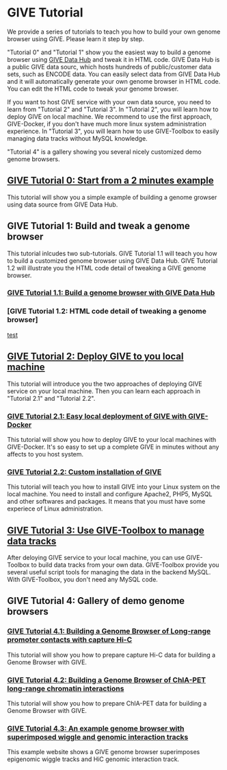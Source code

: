 # GIVE Tutorial
We provide a series of tutorials to teach you how to build your own genome browser using GIVE. Please learn it step by step.

"Tutorial 0" and "Tutorial 1" show you the easiest way to build a genome browser using [GIVE Data Hub](https://www.givengine.org/give-hub.html) and tweak it in HTML code. GIVE Data Hub is a public GIVE data sourc, which hosts hundreds of public/customer data sets, such as ENCODE data. You can easily select data from GIVE Data Hub and it will automatically generate your own genome browser in HTML code. You can edit the HTML code to tweak your genome browser.

If you want to host GIVE service with your own data source, you need to learn from "Tutorial 2" and "Tutorial 3". In "Tutorial 2", you will learn how to deploy GIVE on local machine. We recommend to use the first approach, GIVE-Docker, if you don't have much more linux system administration experience. In "Tutorial 3", you will learn how to use GIVE-Toolbox to easily managing data tracks without MySQL knowledge.

"Tutorial 4" is a gallery showing you several nicely customized demo genome browsers.

## [GIVE Tutorial 0: Start from a 2 minutes example](0-shortexample.md)
This tutorial will show you a simple example of building a genome growser using data source from GIVE Data Hub.

## GIVE Tutorial 1: Build and tweak a genome browser
This tutorial inlcudes two sub-tutorials. GIVE Tutorial 1.1 will teach you how to build a customized genome browser using GIVE Data Hub. GIVE Tutorial 1.2 will illustrate you the HTML code detail of tweaking a GIVE genome browser.

### [GIVE Tutorial 1.1: Build a genome browser with GIVE Data Hub](1.1-GIVE-Hub.md)


### [GIVE Tutorial 1.2: HTML code detail of tweaking a genome browser]

[test](teste.md)
## [GIVE Tutorial 2: Deploy GIVE to you local machine](2-deploy.md)
This tutorial will introduce you the two approaches of deploying GIVE service on your local machine. Then you can learn each approach in "Tutorial 2.1" and "Tutorial 2.2".

### [GIVE Tutorial 2.1: Easy local deployment of GIVE with GIVE-Docker](2.1-GIVE-Docker.md)
This tutorial will show you how to deploy GIVE to your local machines with GIVE-Docker. It's so easy to set up a complete GIVE in minutes without any affects to you host system.

### [GIVE Tutorial 2.2: Custom installation of GIVE](2.2-custom-installation.md)
This tutorial will teach you how to install GIVE into your Linux system on the local machine. You need to install and configure Apache2, PHP5, MySQL and other softwares and packages. It means that you must have some experiece of Linux administration.

## [GIVE Tutorial 3: Use GIVE-Toolbox to manage data tracks](3-GIVE-Toolbox.md)
After deloying GIVE service to your local machine, you can use GIVE-Toolbox to build data tracks from your own data. GIVE-Toolbox provide you several useful script tools for managing the data in the backend MySQL. With GIVE-Toolbox, you don't need any MySQL code.

## GIVE Tutorial 4: Gallery of demo genome browsers

### [GIVE Tutorial 4.1: Building a Genome Browser of Long-range promoter contacts with capture Hi-C](../gallery/Demo1-captureHiC_promoter_contacts)
This tutorial will show you how to prepare capture Hi-C data for building a Genome Browser with GIVE.

### [GIVE Tutorial 4.2: Building a Genome Browser of ChIA-PET long-range chromatin interactions](../gallery/Demo2-ENCODE2_ChIA-PET)
This tutorial will show you how to prepare ChIA-PET data for building a Genome Browser with GIVE.

### [GIVE Tutorial 4.3: An example genome browser with superimposed wiggle and genomic interaction tracks](https://mcf7.givengine.org/)
This example website shows a GIVE genome browser superimposes epigenomic wiggle tracks and HiC genomic interaction track.
